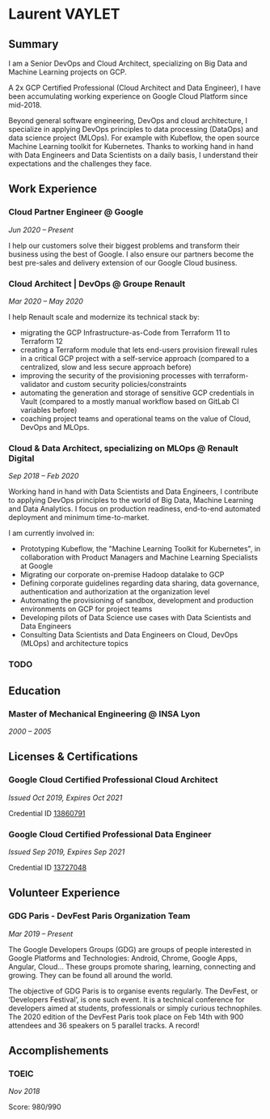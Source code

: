 <!--
**lvaylet/lvaylet** is a ✨ _special_ ✨ repository because its `README.md` (this file) appears on your GitHub profile.

Here are some ideas to get you started:

### Hi there 👋

- 🔭 I’m currently working on ...
- 🌱 I’m currently learning ...
- 👯 I’m looking to collaborate on ...
- 🤔 I’m looking for help with ...
- 💬 Ask me about ...
- 📫 How to reach me: ...
- 😄 Pronouns: ...
- ⚡ Fun fact: ...
-->

# Laurent VAYLET

## Summary

I am a Senior DevOps and Cloud Architect, specializing on Big Data and Machine Learning projects on GCP.

A 2x GCP Certified Professional (Cloud Architect and Data Engineer), I have been accumulating working experience on Google Cloud Platform since mid-2018.

Beyond general software engineering, DevOps and cloud architecture, I specialize in applying DevOps principles to data processing (DataOps) and data science project (MLOps). For example with Kubeflow, the open source Machine Learning toolkit for Kubernetes. Thanks to working hand in hand with Data Engineers and Data Scientists on a daily basis, I understand their expectations and the challenges they face.

## Work Experience

### Cloud Partner Engineer @ Google

*Jun 2020 – Present*

I help our customers solve their biggest problems and transform their business using the best of Google. I also ensure our partners become the best pre-sales and delivery extension of our Google Cloud business.

### Cloud Architect | DevOps @ Groupe Renault

*Mar 2020 – May 2020*

I help Renault scale and modernize its technical stack by:
- migrating the GCP Infrastructure-as-Code from Terraform 11 to Terraform 12
- creating a Terraform module that lets end-users provision firewall rules in a critical GCP project with a self-service approach (compared to a centralized, slow and less secure approach before)
- improving the security of the provisioning processes with terraform-validator and custom security policies/constraints
- automating the generation and storage of sensitive GCP credentials in Vault (compared to a mostly manual workflow based on GitLab CI variables before)
- coaching project teams and operational teams on the value of Cloud, DevOps and MLOps.

### Cloud & Data Architect, specializing on MLOps @ Renault Digital

*Sep 2018 – Feb 2020*

Working hand in hand with Data Scientists and Data Engineers, I contribute to applying DevOps principles to the world of Big Data, Machine Learning and Data Analytics. I focus on production readiness, end-to-end automated deployment and minimum time-to-market.

I am currently involved in:
- Prototyping Kubeflow, the "Machine Learning Toolkit for Kubernetes", in collaboration with Product Managers and Machine Learning Specialists at Google
- Migrating our corporate on-premise Hadoop datalake to GCP
- Defining corporate guidelines regarding data sharing, data governance, authentication and
authorization at the organization level
- Automating the provisioning of sandbox, development and production environments on GCP for project teams
- Developing pilots of Data Science use cases with Data Scientists and Data Engineers
- Consulting Data Scientists and Data Engineers on Cloud, DevOps (MLOps) and architecture topics

### TODO

## Education

### Master of Mechanical Engineering @ INSA Lyon

*2000 – 2005*

## Licenses & Certifications

### Google Cloud Certified Professional Cloud Architect

*Issued Oct 2019, Expires Oct 2021*

Credential ID [13860791](https://www.credential.net/08hyejum)

### Google Cloud Certified Professional Data Engineer

*Issued Sep 2019, Expires Sep 2021*

Credential ID [13727048](https://www.credential.net/9e78l60o)

## Volunteer Experience

### GDG Paris - DevFest Paris Organization Team

*Mar 2019 – Present*

The Google Developers Groups (GDG) are groups of people interested in Google Platforms and Technologies: Android, Chrome, Google Apps, Angular, Cloud… These groups promote sharing, learning, connecting and growing. They can be found all around the world.

The objective of GDG Paris is to organise events regularly. The DevFest, or ‘Developers Festival’, is one such event. It is a technical conference for developers aimed at students, professionals or simply curious technophiles. The 2020 edition of the DevFest Paris took place on Feb 14th with 900 attendees and 36 speakers on 5 parallel tracks. A record!

## Accomplishements

### TOEIC

*Nov 2018*

Score: 980/990
